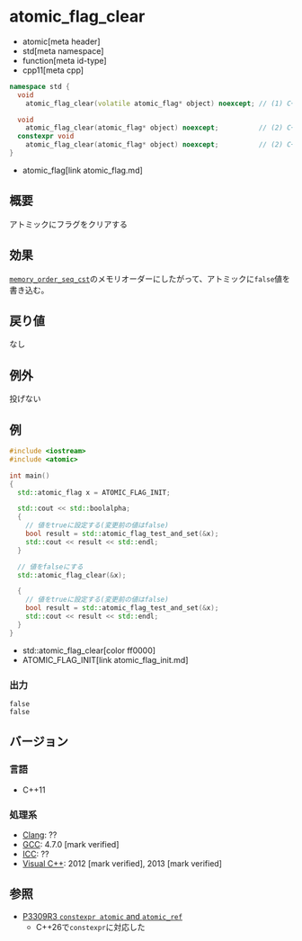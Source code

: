 # atomic_flag_clear
* atomic[meta header]
* std[meta namespace]
* function[meta id-type]
* cpp11[meta cpp]

```cpp
namespace std {
  void
    atomic_flag_clear(volatile atomic_flag* object) noexcept; // (1) C++11

  void
    atomic_flag_clear(atomic_flag* object) noexcept;          // (2) C++11
  constexpr void
    atomic_flag_clear(atomic_flag* object) noexcept;          // (2) C++26
}
```
* atomic_flag[link atomic_flag.md]

## 概要
アトミックにフラグをクリアする


## 効果
[`memory_order_seq_cst`](memory_order.md)のメモリオーダーにしたがって、アトミックに`false`値を書き込む。


## 戻り値
なし


## 例外
投げない


## 例
```cpp example
#include <iostream>
#include <atomic>

int main()
{
  std::atomic_flag x = ATOMIC_FLAG_INIT;

  std::cout << std::boolalpha;
  {
    // 値をtrueに設定する(変更前の値はfalse)
    bool result = std::atomic_flag_test_and_set(&x);
    std::cout << result << std::endl;
  }

  // 値をfalseにする
  std::atomic_flag_clear(&x);

  {
    // 値をtrueに設定する(変更前の値はfalse)
    bool result = std::atomic_flag_test_and_set(&x);
    std::cout << result << std::endl;
  }
}
```
* std::atomic_flag_clear[color ff0000]
* ATOMIC_FLAG_INIT[link atomic_flag_init.md]


### 出力
```
false
false
```


## バージョン
### 言語
- C++11

### 処理系
- [Clang](/implementation.md#clang): ??
- [GCC](/implementation.md#gcc): 4.7.0 [mark verified]
- [ICC](/implementation.md#icc): ??
- [Visual C++](/implementation.md#visual_cpp): 2012 [mark verified], 2013 [mark verified]


## 参照
- [P3309R3 `constexpr atomic` and `atomic_ref`](https://open-std.org/jtc1/sc22/wg21/docs/papers/2024/p3309r3.html)
    - C++26で`constexpr`に対応した
